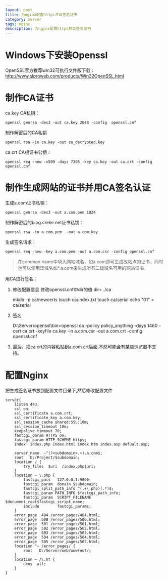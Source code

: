 ```yaml
---
layout: post
title: 为nginx配置https并自签名证书
category: server
tags: nginx
description: 为nginx配置https并自签名证书
---
```


# Windows下安装Openssl
OpenSSL官方推荐win32可执行文件版下载：
http://www.slproweb.com/products/Win32OpenSSL.html

# 制作CA证书
ca.key CA私钥：

    openssl genrsa -des3 -out ca.key 2048 -config  openssl.cnf

制作解密后的CA私钥

    openssl rsa -in ca.key -out ca_decrypted.key

ca.crt CA根证书公钥：

    openssl req -new -x509 -days 7305 -key ca.key -out ca.crt -config openssl.cnf

# 制作生成网站的证书并用CA签名认证
生成a.com证书私钥：

    openssl genrsa -des3 -out a.com.pem 1024

制作解密后的blog.creke.net证书私钥：

    openssl rsa -in a.com.pem  -out a.com.key

生成签名请求：

    openssl req -new -key a.com.pem -out a.com.csr -config openssl.cnf

>在common name中填入网站域名，如a.com即可生成改站点的证书，同时也可以使用泛域名如*.a.com来生成所有二级域名可用的网站证书。

用CA进行签名：
1. 修改配置信息
修改openssl.cnf中dir的值 dir= ./ca

    mkdir -p ca/newcerts
    touch ca/index.txt
    touch ca/serial
    echo "01" > ca/serial

2. 签名

    D:\Server\openssl\bin>openssl ca -policy policy_anything -days 1460 -cert ca.crt -keyfile ca.key -in a.com.csr -out a.com.crt -config openssl.cnf

3. 最后，把ca.crt的内容粘贴到a.com.crt后面,不然可能会有某些浏览器不支持。

# 配置Nginx
把生成签名证书放到配置文件目录下,然后修改配置文件
```
server{
    listen 443;
    ssl on;
    ssl_certificate a.com.crt;
    ssl_certificate_key a.com.key;
    ssl_session_cache shared:SSL:10m;
    ssl_session_timeout 10m;
    keepalive_timeout 70;
    fastcgi_param HTTPS on;
    fastcgi_param HTTP_SCHEME https;
    index  index.php index.html index.htm index.asp defualt.asp;

    server_name  ~^(?<subdomain>.+).a.com$;
    root   D:/Project/$subdomain;
    location / {
        try_files  $uri  /index.php$uri;
    }
    location ~ \.php {
        fastcgi_pass   127.0.0.1:9000;
        fastcgi_param  domain $subdomain;
        fastcgi_split_path_info ^(.+\.php)(.*)$;
        fastcgi_param PATH_INFO $fastcgi_path_info;
        fastcgi_param  SCRIPT_FILENAME  $document_root$fastcgi_script_name;
        include        fastcgi_params;
    }
    error_page  404 /error_pages/404.html;
    error_page  500 /error_pages/500.html;
    error_page  501 /error_pages/501.html;
    error_page  502 /error_pages/502.html;
    error_page  503 /error_pages/503.html;
    error_page  504 /error_pages/504.html;
    error_page  505 /error_pages/505.html;
    location ^~ /error_pages/ {
        root   D:/Server/web/wwwroot/;
    }
    location ~ /\.ht {
        deny  all;
    }
}
```